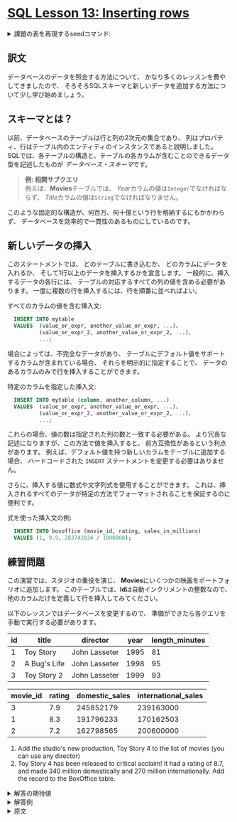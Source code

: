 # [SQL Lesson 13: Inserting rows](https://sqlbolt.com/lesson/inserting_rows)

<details>
  <summary>課題の表を再現するseedコマンド:</summary>

  ```SQL
  DROP TABLE IF EXISTS movies;

  CREATE TABLE IF NOT EXISTS movies (
    id              INTEGER         PRIMARY KEY,
    title           VARCHAR(255)    NOT NULL,
    director        VARCHAR(255)    NOT NULL,
    year            INTEGER         NOT NULL,
    length_minutes  INTEGER         NOT NULL
  );

  INSERT INTO movies (id, title, director, year, length_minutes)
  VALUES
  (1,  'Toy Story',           'John Lasseter',  1995, 81),
  (2,  'A Bug''s Life',       'John Lasseter',  1998, 95),
  (3,  'Toy Story 2',         'John Lasseter',  1999, 93);

  CREATE TABLE boxoffice (
    movie_id            INTEGER      PRIMARY KEY,
    rating              NUMERIC(3,1) NOT NULL,
    domestic_sales      INTEGER      NOT NULL,
    international_sales INTEGER      NOT NULL,
    CONSTRAINT fk_movie
      FOREIGN KEY (movie_id)
      REFERENCES movies(id)
  );

  INSERT INTO boxoffice (movie_id, rating, domestic_sales, international_sales)
  VALUES
  (3,  7.9, 245852179, 239163000),
  (1,  8.3, 191796233, 170162503),
  (2,  7.2, 162798565, 200600000);
  ```

  または以下を実行:

  ```psql
    \i /home/postgres/dataset/sqlbolt/incomplete-movies-boxoffice.sql
  ```
</details>

## 訳文

データベースのデータを照会する方法について、
かなり多くのレッスンを費やしてきましたので、
そろそろSQLスキーマと新しいデータを追加する方法について少し学び始めましょう。

## スキーマとは？

以前、データベースのテーブルは行と列の2次元の集合であり、
列はプロパティ、行はテーブル内のエンティティのインスタンスであると説明しました。
SQLでは、各テーブルの構造と、テーブルの各カラムが含むことのできるデータ型を記述したものが
*データベース・スキーマ*です。

> **例: 相関サブクエリ**  
> 例えば、**Movies**テーブルでは、
> *Year*カラムの値は`Integer`でなければならず、
> *Title*カラムの値は`String`でなければなりません。

このような固定的な構造が、何百万、何十億という行を格納するにもかかわらず、
データベースを効率的で一貫性のあるものにしているのです。

## 新しいデータの挿入

このステートメントでは、
どのテーブルに書き込むか、
どのカラムにデータを入れるか、
そして1行以上のデータを挿入するかを宣言します。
一般的に、挿入するデータの各行には、
テーブルの対応するすべての列の値を含める必要があります。
一度に複数の行を挿入するには、行を順番に並べればよい。

すべてのカラムの値を含む挿入文:

```SQL
  INSERT INTO mytable
  VALUES  (value_or_expr, another_value_or_expr, ...)、
          (value_or_expr_2, another_value_or_expr_2, ...)、
          ...;
```

場合によっては、不完全なデータがあり、
テーブルにデフォルト値をサポートするカラムが含まれている場合、
それらを明示的に指定することで、
データのあるカラムのみで行を挿入することができます。

特定のカラムを指定した挿入文:

```SQL
  INSERT INTO mytable (column, another_column, ...)
  VALUES  (value_or_expr, another_value_or_expr, ...)、
          (value_or_expr_2, another_value_or_expr_2, ...)、
          ...;
```

これらの場合、値の数は指定された列の数と一致する必要がある。
より冗長な記述になりますが、この方法で値を挿入すると、
前方互換性があるという利点があります。
例えば、デフォルト値を持つ新しいカラムをテーブルに追加する場合、
ハードコードされた `INSERT` ステートメントを変更する必要はありません。

さらに、挿入する値に数式や文字列式を使用することができます。
これは、挿入されるすべてのデータが特定の方法でフォーマットされることを保証するのに便利です。

式を使った挿入文の例:

```SQL
  INSERT INTO boxoffice (movie_id, rating, sales_in_millions)
  VALUES (1, 9.9, 283742034 / 1000000);
```

## 練習問題

この演習では、スタジオの重役を演じ、
**Movies**にいくつかの映画をポートフォリオに追加します。
このテーブルでは、**Id**は自動インクリメントの整数なので、
他のカラムだけを定義して行を挿入してみてください。

以下のレッスンではデータベースを変更するので、
準備ができたら各クエリを手動で実行する必要があります。

| id  | title               | director       | year | length_minutes |
| --- | ------------------- | -------------- | ---- | -------------- |
| 1   | Toy Story           | John Lasseter  | 1995 | 81             |
| 2   | A Bug's Life        | John Lasseter  | 1998 | 95             |
| 3   | Toy Story 2         | John Lasseter  | 1999 | 93             |

| movie_id | rating | domestic_sales | international_sales |
| -------- | ------ | -------------- | ------------------- |
| 3        | 7.9    | 245852179      | 239163000           |
| 1        | 8.3    | 191796233      | 170162503           |
| 2        | 7.2    | 162798565      | 200600000           |

1. Add the studio's new production, Toy Story 4 to the list of movies (you can use any director)
2. Toy Story 4 has been released to critical acclaim! It had a rating of 8.7, and made 340 million domestically and 270 million internationally. Add the record to the BoxOffice table.

<details>
  <summary>解答の期待値</summary>

  1. 
  2. 
  ```psql
  ```
  ```psql
  ```
</details>

<details>
  <summary>解答例</summary>

  1. 
  2. 
  ```psql
  ```
  ```psql
  ```
</details>

<details>
  <summary>原文</summary>

  We've spent quite a few lessons on how to query for data in a database, so it's time to start learning a bit about SQL schemas and how to add new data.

  ## What is a Schema?

  We previously described a table in a database as a two-dimensional set of rows and columns, with the columns being the properties and the rows being instances of the entity in the table. In SQL, the *database schema* is what describes the structure of each table, and the datatypes that each column of the table can contain.

  Example: Correlated subquery

  For example, in our **Movies** table, the values in the *Year* column must be an Integer, and the values in the *Title* column must be a String.

  This fixed structure is what allows a database to be efficient, and consistent despite storing millions or even billions of rows.

  ## Inserting new data

  When inserting data into a database, we need to use an `INSERT` statement, which declares which table to write into, the columns of data that we are filling, and one or more rows of data to insert. In general, each row of data you insert should contain values for every corresponding column in the table. You can insert multiple rows at a time by just listing them sequentially.

  Insert statement with values for all columns:

  ```SQL
    INSERT INTO mytable
    VALUES  (value_or_expr, another_value_or_expr, …),
            (value_or_expr_2, another_value_or_expr_2, …),
            …;
  ```

  In some cases, if you have incomplete data and the table contains columns that support default values, you can insert rows with only the columns of data you have by specifying them explicitly.

  Insert statement with specific columns:

  ```SQL
    INSERT INTO mytable (column, another_column, …)
    VALUES  (value_or_expr, another_value_or_expr, …),
            (value_or_expr_2, another_value_or_expr_2, …),
            …;
  ```

  In these cases, the number of values need to match the number of columns specified. Despite this being a more verbose statement to write, inserting values this way has the benefit of being forward compatible. For example, if you add a new column to the table with a default value, no hardcoded `INSERT` statements will have to change as a result to accommodate that change.

  In addition, you can use mathematical and string expressions with the values that you are inserting.  
  This can be useful to ensure that all data inserted is formatted a certain way.

  Example Insert statement with expressions:

  ```SQL
    INSERT INTO boxoffice (movie_id, rating, sales_in_millions)
    VALUES (1, 9.9, 283742034 / 1000000);
  ```

  ## Exercise

  In this exercise, we are going to play studio executive and add a few movies to the **Movies** to our portfolio. In this table, the **Id** is an auto-incrementing integer, so you can try inserting a row with only the other columns defined.

  Since the following lessons will modify the database, you'll have to manually run each query once they are ready to go.

  | id  | title               | director       | year | length_minutes |
  | --- | ------------------- | -------------- | ---- | -------------- |
  | 1   | Toy Story           | John Lasseter  | 1995 | 81             |
  | 2   | A Bug's Life        | John Lasseter  | 1998 | 95             |
  | 3   | Toy Story 2         | John Lasseter  | 1999 | 93             |

  | movie_id | rating | domestic_sales | international_sales |
  | -------- | ------ | -------------- | ------------------- |
  | 3        | 7.9    | 245852179      | 239163000           |
  | 1        | 8.3    | 191796233      | 170162503           |
  | 2        | 7.2    | 162798565      | 200600000           |
</details>
